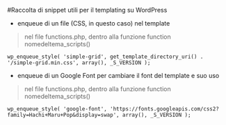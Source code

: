 #Raccolta di snippet utili per il templating su WordPress

- enqueue di un file (CSS, in questo caso) nel template
> nel file functions.php, dentro alla funzione function nomedeltema_scripts()

```wp_enqueue_style( 'simple-grid', get_template_directory_uri() . '/simple-grid.min.css', array(), _S_VERSION );```


- enqueue di un Google Font per cambiare il font del template e suo uso
> nel file functions.php, dentro alla funzione function nomedeltema_scripts()

```wp_enqueue_style( 'google-font', 'https://fonts.googleapis.com/css2?family=Hachi+Maru+Pop&display=swap', array(), _S_VERSION );```
